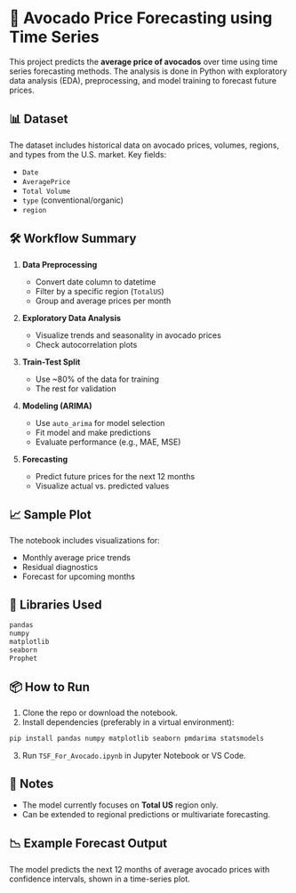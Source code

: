 
# 🥑 Avocado Price Forecasting using Time Series

This project predicts the **average price of avocados** over time using time series forecasting methods. The analysis is done in Python with exploratory data analysis (EDA), preprocessing, and model training to forecast future prices.

## 📊 Dataset

The dataset includes historical data on avocado prices, volumes, regions, and types from the U.S. market. Key fields:

- `Date`
- `AveragePrice`
- `Total Volume`
- `type` (conventional/organic)
- `region`

## 🛠️ Workflow Summary

1. **Data Preprocessing**
   - Convert date column to datetime
   - Filter by a specific region (`TotalUS`)
   - Group and average prices per month

2. **Exploratory Data Analysis**
   - Visualize trends and seasonality in avocado prices
   - Check autocorrelation plots

3. **Train-Test Split**
   - Use ~80% of the data for training
   - The rest for validation

4. **Modeling (ARIMA)**
   - Use `auto_arima` for model selection
   - Fit model and make predictions
   - Evaluate performance (e.g., MAE, MSE)

5. **Forecasting**
   - Predict future prices for the next 12 months
   - Visualize actual vs. predicted values

## 📈 Sample Plot

The notebook includes visualizations for:

- Monthly average price trends
- Residual diagnostics
- Forecast for upcoming months

## 🧰 Libraries Used

```bash
pandas
numpy
matplotlib
seaborn
Prophet
```

## 📦 How to Run

1. Clone the repo or download the notebook.
2. Install dependencies (preferably in a virtual environment):

```bash
pip install pandas numpy matplotlib seaborn pmdarima statsmodels
```

3. Run `TSF_For_Avocado.ipynb` in Jupyter Notebook or VS Code.

## 📌 Notes

- The model currently focuses on **Total US** region only.
- Can be extended to regional predictions or multivariate forecasting.

## 📉 Example Forecast Output

The model predicts the next 12 months of average avocado prices with confidence intervals, shown in a time-series plot.

